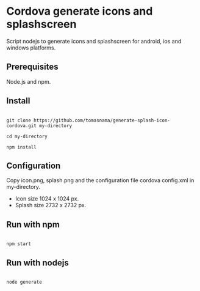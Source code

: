 # Cordova generate icons and splashscreen

Script nodejs to generate icons and splashscreen for android, ios and windows platforms.

## Prerequisites

Node.js and npm.

## Install
```shell

git clone https://github.com/tomasnama/generate-splash-icon-cordova.git my-directory

cd my-directory

npm install

```
## Configuration

Copy icon.png, splash.png and the configuration file cordova config.xml in my-directory.
* Icon size 1024 x 1024 px.
* Splash size 2732 x 2732 px.



## Run with npm
```shell

npm start

```

## Run with nodejs
```shell	

node generate

```
